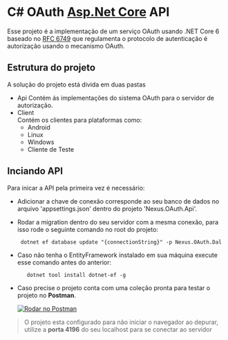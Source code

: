 # C# OAuth [Asp.Net Core](https://asp.net) API
Esse projeto é a implementação de um serviço OAuth usando .NET Core 6 baseado no [RFC 6749](https://datatracker.ietf.org/doc/html/rfc6749) 
que regulamenta o protocolo de autenticação é autorização usando o mecanismo OAuth. 

## Estrutura do projeto 
A solução do projeto está divida em duas pastas 
- Api
	Contém ás implementações do sistema OAuth para o servidor de autorização.
- Client	
	Contém os clientes para plataformas como: 
	- Android 
	- Linux 
	- Windows 
	- Cliente de Teste
## Inciando API
Para inicar a API pela primeira vez é necessário:
- Adicionar a chave de conexão corresponde ao seu banco de dados no arquivo 'appsettings.json' dentro do projeto 'Nexus.OAuth.Api'.
- Rodar a migration dentro do seu servidor com a mesma conexão, para isso rode o seguinte comando no root do projeto:
	 ``` 
      dotnet ef database update "{connectionString}" -p Nexus.OAuth.Dal
- Caso não tenha o EntityFramework instalado em sua máquina execute esse comando antes do anterior:
   ```
      dotnet tool install dotnet-ef -g
- Caso precise o projeto conta com uma coleção pronta para testar o projeto no **Postman**.

  [![Rodar no Postman](https://run.pstmn.io/button.svg)](https://app.getpostman.com/run-collection/10567804-e51adde7-b8e9-40b2-9e0a-e236f839c5d4?action=collection%2Ffork&collection-url=entityId%3D10567804-e51adde7-b8e9-40b2-9e0a-e236f839c5d4%26entityType%3Dcollection%26workspaceId%3D7eeb276b-b89e-4ae3-af25-94e668ad861e)

> O projeto esta configurado para não iniciar o navegador ao depurar, utilize a **porta 4196** do seu localhost para se conectar ao servidor
